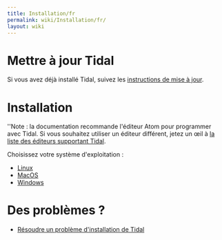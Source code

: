 ```yaml
---
title: Installation/fr
permalink: wiki/Installation/fr/
layout: wiki
---
```


<languages/>

# Mettre à jour Tidal

Si vous avez déjà installé Tidal, suivez les [ instructions de mise à
jour](/wiki/Upgrading "wikilink").

# Installation

''Note : la documentation recommande l'éditeur Atom pour programmer avec
Tidal. Si vous souhaitez utiliser un éditeur différent, jetez un œil à [
la liste des éditeurs supportant
Tidal](/wiki/List_of_tidal_editors "wikilink").

Choisissez votre système d'exploitation :

-   [ Linux](/wiki/Linux_installation "wikilink")
-   [ MacOS](/wiki/MacOS_installation "wikilink")
-   [Windows](/wiki/Windows_installation "wikilink")

# Des problèmes ?

-   [Résoudre un problème d'installation de
    Tidal](/wiki/Troubleshooting_a_Tidal_install "wikilink")
